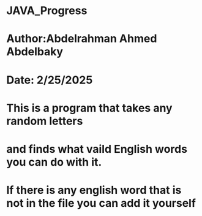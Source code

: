 # JAVA_Progress
# Author:Abdelrahman Ahmed Abdelbaky 
# Date: 2/25/2025
# This is a program that takes any random letters  
# and finds what vaild English words you can do with it.
# If there is any english word that is not in the file you can add it yourself
